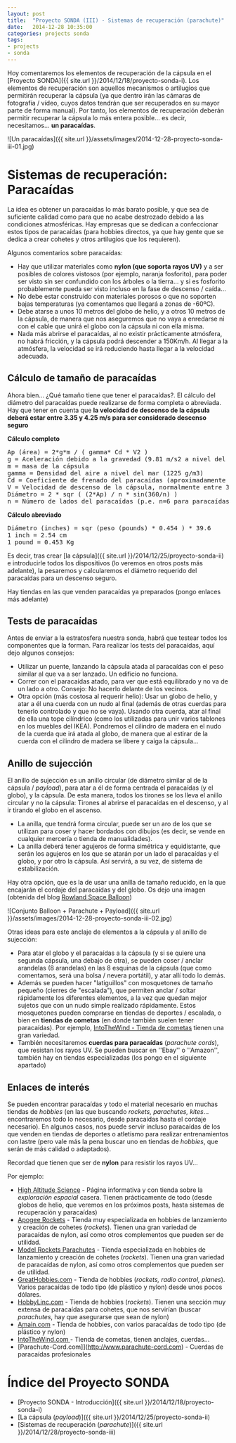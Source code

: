 ```yaml
---
layout: post
title:  "Proyecto SONDA (III) - Sistemas de recuperación (parachute)"
date:   2014-12-28 10:35:00
categories: projects sonda
tags:
- projects
- sonda
---
```


Hoy comentaremos los elementos de recuperación de la cápsula en el [Proyecto SONDA]({{ site.url }}/2014/12/18/proyecto-sonda-i). Los elementos de recuperación son aquellos mecanismos o artilugios que permitirán recuperar la cápsula (ya que dentro irán las cámaras de fotografía / vídeo, cuyos datos tendrán que ser recuperados en su mayor parte de forma manual). Por tanto, los elementos de recuperación deberán permitir recuperar la cápsula lo más entera posible... es decir, necesitamos... **un paracaídas**.


![Un paracaídas]({{ site.url }}/assets/images/2014-12-28-proyecto-sonda-iii-01.jpg)

Sistemas de recuperación: Paracaídas
====================================

La idea es obtener un paracaídas lo más barato posible, y que sea de suficiente calidad como para que no acabe destrozado debido a las condiciones atmosféricas. Hay empresas que se dedican a confeccionar estos tipos de paracaídas (para hobbies directos, ya que hay gente que se dedica a crear cohetes y otros artilugios que los requieren). 

Algunos comentarios sobre paracaídas:

* Hay que utilizar materiales como **nylon (que soporta rayos UV)** y a ser posibles de colores vistosos (por ejemplo, naranja fosforito), para poder ser visto sin ser confundido con los árboles o la tierra... y si es fosforito probablemente pueda ser visto incluso en la fase de descenso / caída...
* No debe estar construido con materiales porosos o que no soporten bajas temperaturas (ya comentamos que llegará a zonas de -60ºC).
* Debe atarse a unos 10 metros del globo de helio, y a otros 10 metros de la cápsula, de manera que nos aseguremos que no vaya a enredarse ni con el cable que unirá el globo con la cápsula ni con ella misma. 
* Nada más abrirse el paracaídas, al no existir prácticamente atmósfera, no habrá fricción, y la cápsula podrá descender a 150Km/h. Al llegar a la atmósfera, la velocidad se irá reduciendo hasta llegar a la velocidad adecuada.

Cálculo de tamaño de paracaídas
-------------------------------

Ahora bien... ¿Qué tamaño tiene que tener el paracaídas?. El cálculo del diámetro del paracaídas puede realizarse de forma completa o abreviada. Hay que tener en cuenta que **la velocidad de descenso de la cápsula deberá estar entre 3.35 y 4.25 m/s para ser considerado descenso seguro**

**Cálculo completo**

<pre>
Ap (área) = 2*g*m / ( gamma* Cd * V2 )
g = Aceleración debido a la gravedad (9.81 m/s2 a nivel del mar) 
m = masa de la cápsula
gamma = Densidad del aire a nivel del mar (1225 g/m3)
Cd = Coeficiente de frenado del paracaídas (aproximadamente 0.75 )
V = Velocidad de descenso de la cápsula, normalmente entre 3.35 y 4.25 m/s para ser considerado descenso seguro
Diámetro = 2 * sqr ( (2*Ap) / n * sin(360/n) )
n = Número de lados del paracaídas (p.e. n=6 para paracaídas hexagonal, n=8 para octogonal)
</pre>

**Cálculo abreviado**
<pre>
Diámetro (inches) = sqr (peso (pounds) * 0.454 ) * 39.6
1 inch = 2.54 cm
1 pound = 0.453 Kg
</pre>

Es decir, tras crear [la cápsula]({{ site.url }}/2014/12/25/proyecto-sonda-ii) e introducirle todos los dispositivos (lo veremos en otros posts más adelante), la pesaremos y calcularemos el diámetro requerido del paracaídas para un descenso seguro.

Hay tiendas en las que venden paracaídas ya preparados (pongo enlaces más adelante)

Tests de paracaídas
-------------------

Antes de enviar a la estratosfera nuestra sonda, habrá que testear todos los componentes que la forman. Para realizar los tests del paracaídas, aquí dejo algunos consejos:

* Utilizar un puente, lanzando la cápsula atada al paracaídas con el peso similar al que va a ser lanzado. Un edificio no funciona.
* Correr con el paracaídas atado, para ver que está equilibrado y no va de un lado a otro. Consejo: No hacerlo delante de los vecinos.
* Otra opción (más costosa al requerir helio): Usar un globo de helio, y atar a él una cuerda con un nudo al final (además de otras cuerdas para tenerlo controlado y que no se vaya). Usando otra cuerda, atar al final de ella una tope cilíndrico (como los utilizadas para unir varios tablones en los muebles del IKEA). Pondremos el cilindro de madera en el nudo de la cuerda que irá atada al globo, de manera que al estirar de la cuerda con el cilindro de madera se libere y caiga la cápsula...


Anillo de sujección
-------------------

El anillo de sujección es un anillo circular (de diámetro similar al de la cápsula / _payload_), para atar a él de forma centrada el paracaídas (y el globo), y la cápsula. De esta manera, todos los tirones se los lleva el anillo circular y no la cápsula: Tirones al abrirse el paracaídas en el descenso, y al ir tirando el globo en el ascenso.

* La anilla, que tendrá forma circular, puede ser un aro de los que se utilizan para coser y hacer bordados con dibujos (es decir, se vende en cualquier mercería o tienda de manualidades).
* La anilla deberá tener agujeros de forma simétrica y equidistante, que serán los agujeros en los que se atarán por un lado el paracaídas y el globo, y por otro la cápsula. Así servirá, a su vez, de sistema de estabilización.

Hay otra opción, que es la de usar una anilla de tamaño reducido, en la que encajarán el cordaje del paracaídas y del globo. Os dejo una imagen (obtenida del blog [Rowland Space Balloon](http://rowlandspaceballoon.blogspot.com.es/))

![Conjunto Balloon + Parachute + Payload]({{ site.url }}/assets/images/2014-12-28-proyecto-sonda-iii-02.jpg)


Otras ideas para este anclaje de elementos a la cápsula y al anillo de sujección:

* Para atar el globo y el paracaídas a la cápsula (y si se quiere una segunda cápsula, una debajo de otra), se pueden coser / anclar arandelas (8 arandelas) en las 8 esquinas de la cápsula (que como comentamos, será una bolsa / nevera portátil), y atar allí todo lo demás. 
* Además se pueden hacer "latiguillos" con mosquetones de tamaño pequeño (cierres de "escalada"), que permiten anclar / soltar rápidamente los diferentes elementos, a la vez que quedan mejor sujetos que con un nudo simple realizado rápidamente. Estos mosquetones pueden comprarse en tiendas de deportes / escalada, o bien en **tiendas de cometas** (en donde también suelen tener paracaídas). Por ejemplo, [IntoTheWind - Tienda de cometas](http://www.intothewind.com/shop/Line_and_Accessories/Kite_Swivels) tienen una gran variedad.
* También necesitaremos **cuerdas para paracaídas** (_parachute cords_), que resistan los rayos UV. Se pueden buscar en ''Ebay'' o ''Amazon'', también hay en tiendas especializadas (los pongo en el siguiente apartado)



Enlaces de interés
------------------

Se pueden encontrar paracaídas y todo el material necesario en muchas tiendas de _hobbies_ (en las que buscando _rockets, parachutes, kites_... encontraremos todo lo necesario, desde paracaídas hasta el cordaje necesario). En algunos casos, nos puede servir incluso paracaídas de los que venden en tiendas de deportes o atletismo para realizar entrenamientos con lastre (pero vale más la pena buscar uno en tiendas de _hobbies_, que serán de más calidad o adaptados).

Recordad que tienen que ser de **nylon** para resistir los rayos UV...

Por ejemplo:

* [High Altitude Science](http://www.highaltitudescience.com/collections/all) - Página informativa y con tienda sobre la _exploración espacial_ casera. Tienen prácticamente de todo (desde globos de helio, que veremos en los próximos posts, hasta sistemas de recuperación y paracaídas)
* [Apogee Rockets](http://www.apogeerockets.com/) - Tienda muy especializada en hobbies de lanzamiento y creación de cohetes (_rockets_). Tienen una gran variedad de paracaídas de nylon, así como otros complementos que pueden ser de utilidad.
* [Model Rockets Parachutes](http://www.modelrocketparachutes.com/) - Tienda especializada en hobbies de lanzamiento y creación de cohetes (_rockets_). Tienen una gran variedad de paracaídas de nylon, así como otros complementos que pueden ser de utilidad.
* [GreatHobbies.com](http://www.greathobbies.com/) - Tienda de hobbies (_rockets, radio control, planes_). Varios paracaídas de todo tipo (de pĺástico y nylon) desde unos pocos dólares.
* [HobbyLinc.com](http://www.hobbylinc.com/model-rocket-recovery) - Tienda de hobbies (_rockets_). Tienen una sección muy extensa de paracaídas para cohetes, que nos servirían (buscar _parachutes_, hay que asegurarse que sean de nylon)
* [Amain.com](http://www.amain.com/search?s=parachute) - Tienda de hobbies, con varios paracaídas de todo tipo (de pĺástico y nylon)
* [IntoTheWind.com ](http://www.intothewind.com/shop/Line_and_Accessories/Kite_Swivels) - Tienda de cometas, tienen anclajes, cuerdas...
* [Parachute-Cord.com]](http://www.parachute-cord.com) - Cuerdas de paracaídas profesionales


Índice del Proyecto SONDA
=========================

* [Proyecto SONDA - Introducción]({{ site.url }}/2014/12/18/proyecto-sonda-i)
* [La cápsula (_payload_)]({{ site.url }}/2014/12/25/proyecto-sonda-ii)
* [Sistemas de recuperación (_parachute_)]({{ site.url }}/2014/12/28/proyecto-sonda-iii)

